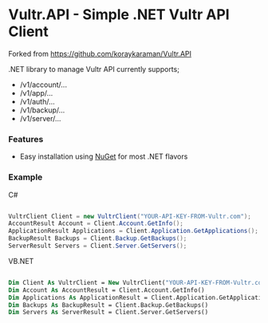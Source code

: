 # Vultr.API - Simple .NET Vultr API Client

Forked from https://github.com/koraykaraman/Vultr.API

.NET library to manage Vultr API currently supports;

* /v1/account/...
* /v1/app/...
* /v1/auth/...
* /v1/backup/...
* /v1/server/...

### Features

* Easy installation using [NuGet](https://www.nuget.org/packages/Vultr/) for most .NET flavors

### Example

C#
```csharp

VultrClient Client = new VultrClient("YOUR-API-KEY-FROM-Vultr.com");
AccountResult Account = Client.Account.GetInfo();
ApplicationResult Applications = Client.Application.GetApplications();
BackupResult Backups = Client.Backup.GetBackups();
ServerResult Servers = Client.Server.GetServers();

```

VB.NET
```vb

Dim Client As VultrClient = New VultrClient("YOUR-API-KEY-FROM-Vultr.com")
Dim Account As AccountResult = Client.Account.GetInfo()
Dim Applications As ApplicationResult = Client.Application.GetApplications()
Dim Backups As BackupResult = Client.Backup.GetBackups()
Dim Servers As ServerResult = Client.Server.GetServers()

```
